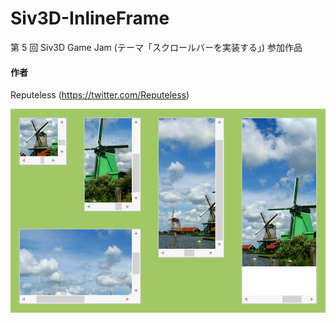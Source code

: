 # Siv3D-InlineFrame
第 5 回 Siv3D Game Jam (テーマ「スクロールバーを実装する」) 参加作品

#### 作者  
Reputeless (https://twitter.com/Reputeless)

![スクリーンショット](scroll.png "スクリーンショット")

